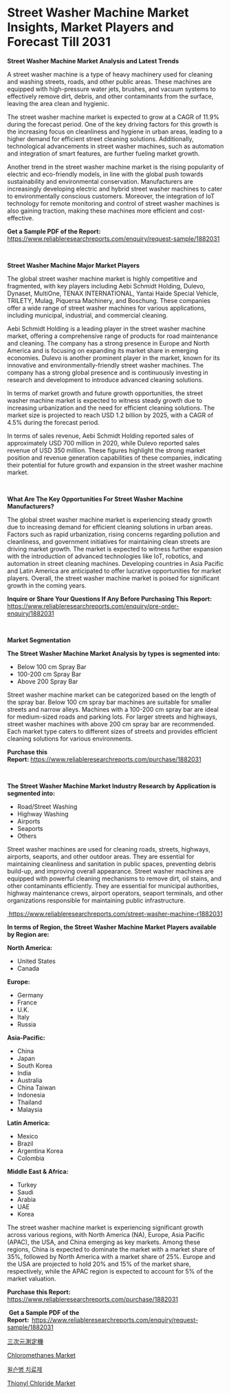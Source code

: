 <p><h1>Street Washer Machine Market Insights, Market Players and Forecast Till 2031</h1></p><p><strong>Street Washer Machine Market Analysis and Latest Trends</strong></p>
<p><p>A street washer machine is a type of heavy machinery used for cleaning and washing streets, roads, and other public areas. These machines are equipped with high-pressure water jets, brushes, and vacuum systems to effectively remove dirt, debris, and other contaminants from the surface, leaving the area clean and hygienic.</p><p>The street washer machine market is expected to grow at a CAGR of 11.9% during the forecast period. One of the key driving factors for this growth is the increasing focus on cleanliness and hygiene in urban areas, leading to a higher demand for efficient street cleaning solutions. Additionally, technological advancements in street washer machines, such as automation and integration of smart features, are further fueling market growth.</p><p>Another trend in the street washer machine market is the rising popularity of electric and eco-friendly models, in line with the global push towards sustainability and environmental conservation. Manufacturers are increasingly developing electric and hybrid street washer machines to cater to environmentally conscious customers. Moreover, the integration of IoT technology for remote monitoring and control of street washer machines is also gaining traction, making these machines more efficient and cost-effective.</p></p>
<p><strong>Get a Sample PDF of the Report:&nbsp;</strong> <a href="https://www.reliableresearchreports.com/enquiry/request-sample/1882031">https://www.reliableresearchreports.com/enquiry/request-sample/1882031</a></p>
<p>&nbsp;</p>
<p><strong>Street Washer Machine Major Market Players</strong></p>
<p><p>The global street washer machine market is highly competitive and fragmented, with key players including Aebi Schmidt Holding, Dulevo, Dynaset, MultiOne, TENAX INTERNATIONAL, Yantai Haide Special Vehicle, TRILETY, Mulag, Piquersa Machinery, and Boschung. These companies offer a wide range of street washer machines for various applications, including municipal, industrial, and commercial cleaning.</p><p>Aebi Schmidt Holding is a leading player in the street washer machine market, offering a comprehensive range of products for road maintenance and cleaning. The company has a strong presence in Europe and North America and is focusing on expanding its market share in emerging economies. Dulevo is another prominent player in the market, known for its innovative and environmentally-friendly street washer machines. The company has a strong global presence and is continuously investing in research and development to introduce advanced cleaning solutions.</p><p>In terms of market growth and future growth opportunities, the street washer machine market is expected to witness steady growth due to increasing urbanization and the need for efficient cleaning solutions. The market size is projected to reach USD 1.2 billion by 2025, with a CAGR of 4.5% during the forecast period.</p><p>In terms of sales revenue, Aebi Schmidt Holding reported sales of approximately USD 700 million in 2020, while Dulevo reported sales revenue of USD 350 million. These figures highlight the strong market position and revenue generation capabilities of these companies, indicating their potential for future growth and expansion in the street washer machine market.</p></p>
<p>&nbsp;</p>
<p><strong>What Are The Key Opportunities For Street Washer Machine Manufacturers?</strong></p>
<p><p>The global street washer machine market is experiencing steady growth due to increasing demand for efficient cleaning solutions in urban areas. Factors such as rapid urbanization, rising concerns regarding pollution and cleanliness, and government initiatives for maintaining clean streets are driving market growth. The market is expected to witness further expansion with the introduction of advanced technologies like IoT, robotics, and automation in street cleaning machines. Developing countries in Asia Pacific and Latin America are anticipated to offer lucrative opportunities for market players. Overall, the street washer machine market is poised for significant growth in the coming years.</p></p>
<p><strong>Inquire or Share Your Questions If Any Before Purchasing This Report:</strong> <a href="https://www.reliableresearchreports.com/enquiry/pre-order-enquiry/1882031">https://www.reliableresearchreports.com/enquiry/pre-order-enquiry/1882031</a></p>
<p>&nbsp;</p>
<p><strong>Market Segmentation</strong></p>
<p><strong>The Street Washer Machine Market Analysis by types is segmented into:</strong></p>
<p><ul><li>Below 100 cm Spray Bar</li><li>100-200 cm Spray Bar</li><li>Above 200 Spray Bar</li></ul></p>
<p><p>Street washer machine market can be categorized based on the length of the spray bar. Below 100 cm spray bar machines are suitable for smaller streets and narrow alleys. Machines with a 100-200 cm spray bar are ideal for medium-sized roads and parking lots. For larger streets and highways, street washer machines with above 200 cm spray bar are recommended. Each market type caters to different sizes of streets and provides efficient cleaning solutions for various environments.</p></p>
<p><strong>Purchase this Report:&nbsp;</strong><a href="https://www.reliableresearchreports.com/purchase/1882031">https://www.reliableresearchreports.com/purchase/1882031</a></p>
<p>&nbsp;</p>
<p><strong>The Street Washer Machine Market Industry Research by Application is segmented into:</strong></p>
<p><ul><li>Road/Street Washing</li><li>Highway Washing</li><li>Airports</li><li>Seaports</li><li>Others</li></ul></p>
<p><p>Street washer machines are used for cleaning roads, streets, highways, airports, seaports, and other outdoor areas. They are essential for maintaining cleanliness and sanitation in public spaces, preventing debris build-up, and improving overall appearance. Street washer machines are equipped with powerful cleaning mechanisms to remove dirt, oil stains, and other contaminants efficiently. They are essential for municipal authorities, highway maintenance crews, airport operators, seaport terminals, and other organizations responsible for maintaining public infrastructure.</p></p>
<p><a href="https://www.reliableresearchreports.com/street-washer-machine-r1882031">&nbsp;https://www.reliableresearchreports.com/street-washer-machine-r1882031</a></p>
<p><strong>In terms of Region, the Street Washer Machine Market Players available by Region are:</strong></p>
<p>
    <p> <strong> North America: </strong>
        <ul>
            <li>United States</li>
            <li>Canada</li>
        </ul>
        </p> 
    <p> <strong> Europe: </strong>
        <ul>
            <li>Germany</li>
            <li>France</li>
            <li>U.K.</li>
            <li>Italy</li>
            <li>Russia</li>
        </ul>
        </p> 
    <p> <strong> Asia-Pacific: </strong>
        <ul>
            <li>China</li>
            <li>Japan</li>
            <li>South Korea</li>
            <li>India</li>
            <li>Australia</li>
            <li>China Taiwan</li>
            <li>Indonesia</li>
            <li>Thailand</li>
            <li>Malaysia</li>
        </ul>
        </p> 
    <p> <strong> Latin America: </strong>
        <ul>
            <li>Mexico</li>
            <li>Brazil</li>
            <li>Argentina Korea</li>
            <li>Colombia</li>
        </ul>
        </p> 
    <p> <strong> Middle East & Africa: </strong>
        <ul>
            <li>Turkey</li>
            <li>Saudi</li>
            <li>Arabia</li>
            <li>UAE</li>
            <li>Korea</li>
        </ul>
    </p>
    </p>
<p><p>The street washer machine market is experiencing significant growth across various regions, with North America (NA), Europe, Asia Pacific (APAC), the USA, and China emerging as key markets. Among these regions, China is expected to dominate the market with a market share of 35%, followed by North America with a market share of 25%. Europe and the USA are projected to hold 20% and 15% of the market share, respectively, while the APAC region is expected to account for 5% of the market valuation.</p></p>
<p><strong>Purchase this Report: </strong><a href="https://www.reliableresearchreports.com/purchase/1882031">https://www.reliableresearchreports.com/purchase/1882031</a></p>
<p>&nbsp;<strong>Get a Sample PDF of the Report:&nbsp;&nbsp;</strong><a href="https://www.reliableresearchreports.com/enquiry/request-sample/1882031">https://www.reliableresearchreports.com/enquiry/request-sample/1882031</a></p>
<p><strong></strong></p>
<p><p><a href="https://github.com/joaejkdzgyljvo6/Market-Research-Report-List-1/blob/main/528596032882.md">三次元測定機</a></p><p><a href="https://issuu.com/reportprime-2/docs/chloromethanes-market-size-2030.pptx">Chloromethanes Market</a></p><p><a href="https://github.com/royErdmtyan906778/Market-Research-Report-List-1/blob/main/257529430075.md">윌슨병 치료제</a></p><p><a href="https://issuu.com/reportprime-2/docs/thionyl-chloride-market-size-2030.pptx">Thionyl Chloride Market</a></p></p>